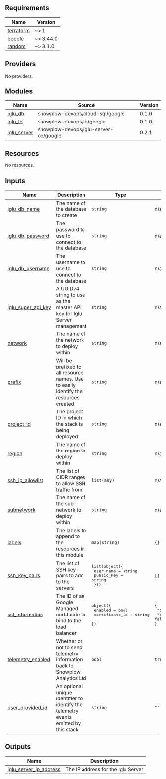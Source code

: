 ## Requirements

| Name | Version |
|------|---------|
| <a name="requirement_terraform"></a> [terraform](#requirement\_terraform) | ~> 1 |
| <a name="requirement_google"></a> [google](#requirement\_google) | ~> 3.44.0 |
| <a name="requirement_random"></a> [random](#requirement\_random) | ~> 3.1.0 |

## Providers

No providers.

## Modules

| Name | Source | Version |
|------|--------|---------|
| <a name="module_iglu_db"></a> [iglu\_db](#module\_iglu\_db) | snowplow-devops/cloud-sql/google | 0.1.0 |
| <a name="module_iglu_lb"></a> [iglu\_lb](#module\_iglu\_lb) | snowplow-devops/lb/google | 0.1.0 |
| <a name="module_iglu_server"></a> [iglu\_server](#module\_iglu\_server) | snowplow-devops/iglu-server-ce/google | 0.2.1 |

## Resources

No resources.

## Inputs

| Name | Description | Type | Default | Required |
|------|-------------|------|---------|:--------:|
| <a name="input_iglu_db_name"></a> [iglu\_db\_name](#input\_iglu\_db\_name) | The name of the database to create | `string` | n/a | yes |
| <a name="input_iglu_db_password"></a> [iglu\_db\_password](#input\_iglu\_db\_password) | The password to use to connect to the database | `string` | n/a | yes |
| <a name="input_iglu_db_username"></a> [iglu\_db\_username](#input\_iglu\_db\_username) | The username to use to connect to the database | `string` | n/a | yes |
| <a name="input_iglu_super_api_key"></a> [iglu\_super\_api\_key](#input\_iglu\_super\_api\_key) | A UUIDv4 string to use as the master API key for Iglu Server management | `string` | n/a | yes |
| <a name="input_network"></a> [network](#input\_network) | The name of the network to deploy within | `string` | n/a | yes |
| <a name="input_prefix"></a> [prefix](#input\_prefix) | Will be prefixed to all resource names. Use to easily identify the resources created | `string` | n/a | yes |
| <a name="input_project_id"></a> [project\_id](#input\_project\_id) | The project ID in which the stack is being deployed | `string` | n/a | yes |
| <a name="input_region"></a> [region](#input\_region) | The name of the region to deploy within | `string` | n/a | yes |
| <a name="input_ssh_ip_allowlist"></a> [ssh\_ip\_allowlist](#input\_ssh\_ip\_allowlist) | The list of CIDR ranges to allow SSH traffic from | `list(any)` | n/a | yes |
| <a name="input_subnetwork"></a> [subnetwork](#input\_subnetwork) | The name of the sub-network to deploy within | `string` | n/a | yes |
| <a name="input_labels"></a> [labels](#input\_labels) | The labels to append to the resources in this module | `map(string)` | `{}` | no |
| <a name="input_ssh_key_pairs"></a> [ssh\_key\_pairs](#input\_ssh\_key\_pairs) | The list of SSH key-pairs to add to the servers | <pre>list(object({<br>    user_name  = string<br>    public_key = string<br>  }))</pre> | `[]` | no |
| <a name="input_ssl_information"></a> [ssl\_information](#input\_ssl\_information) | The ID of an Google Managed certificate to bind to the load balancer | <pre>object({<br>    enabled        = bool<br>    certificate_id = string<br>  })</pre> | <pre>{<br>  "certificate_id": "",<br>  "enabled": false<br>}</pre> | no |
| <a name="input_telemetry_enabled"></a> [telemetry\_enabled](#input\_telemetry\_enabled) | Whether or not to send telemetry information back to Snowplow Analytics Ltd | `bool` | `true` | no |
| <a name="input_user_provided_id"></a> [user\_provided\_id](#input\_user\_provided\_id) | An optional unique identifier to identify the telemetry events emitted by this stack | `string` | `""` | no |

## Outputs

| Name | Description |
|------|-------------|
| <a name="output_iglu_server_ip_address"></a> [iglu\_server\_ip\_address](#output\_iglu\_server\_ip\_address) | The IP address for the Iglu Server |